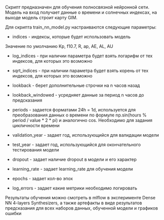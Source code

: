 Скрипт предназначен для обучения полносвязной нейронной сети. Модель на вход получает данные о времени и солнечных индексах, на выходе модель строит карту GIM. 

Для скрипта train_nn_model.py настраиваются следующие параметры:

* indices - индексы, которые будет использовать модель

Значение по умолчанию Kp, f10.7, R, ap, AE, AL, AU

* log_indices - при наличии параметра будет взять логарифм от тех индексов, для которых это возможно

* sqrt_indices - при наличии параметра будет взять корень от тех индексов, для которых это возможно

* lookback - берет дополнительные строчки на n часов назад

* lookback_windowed - усредняет данные за период n часов до предсказания

* periods - задается форматами 24h = 1d, используется для преобразования данных о времени по формуле np.sin(hours % period / value * 2 * pi) и аналогично cos. 
Необходимо для задания цикличности времени

* validation_year - задает год, использующийся для валидации модели

* test_year - задает год, использующийся для окончательного тестирования модели

* dropout - задает наличие dropout в модели и его характер

* learning_rate - задает learning_rate для обучения модели

* epochs - задает кол-во эпох

* log_errors - задает какие метрики необходимо логировать

Результаты обучения можно смотреть в mlflow в эксперименте Dense NN 4-layers Synthesizers, 
а также артефакты в виде результатов предсказания для всех наборов данных, обученной модели и графиков ошибки
